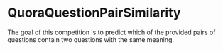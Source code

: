 # QuoraQuestionPairSimilarity
The goal of this competition is to predict which of the provided pairs of questions contain two questions with the same meaning.
